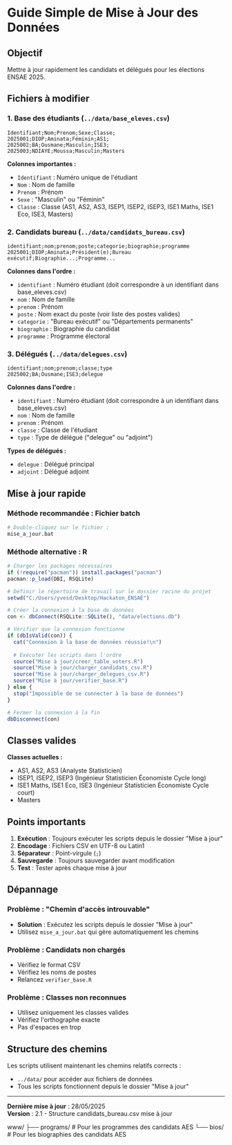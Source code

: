 # Guide Simple de Mise à Jour des Données

## Objectif
Mettre à jour rapidement les candidats et délégués pour les élections ENSAE 2025.

## Fichiers à modifier

### 1. Base des étudiants (`../data/base_eleves.csv`)
```csv
Identifiant;Nom;Prenom;Sexe;Classe;
2025001;DIOP;Aminata;Féminin;AS1;
2025002;BA;Ousmane;Masculin;ISE3;
2025003;NDIAYE;Moussa;Masculin;Masters
```

**Colonnes importantes :**
- `Identifiant` : Numéro unique de l'étudiant
- `Nom` : Nom de famille
- `Prenom` : Prénom
- `Sexe` : "Masculin" ou "Féminin"
- `Classe` : Classe (AS1, AS2, AS3, ISEP1, ISEP2, ISEP3, ISE1 Maths, ISE1 Eco, ISE3, Masters)

### 2. Candidats bureau (`../data/candidats_bureau.csv`)
```csv
identifiant;nom;prenom;poste;categorie;biographie;programme
2025001;DIOP;Aminata;Président(e);Bureau exécutif;Biographie...;Programme...
```

**Colonnes dans l'ordre :**
- `identifiant` : Numéro étudiant (doit correspondre à un identifiant dans base_eleves.csv)
- `nom` : Nom de famille
- `prenom` : Prénom
- `poste` : Nom exact du poste (voir liste des postes valides)
- `categorie` : "Bureau exécutif" ou "Départements permanents"
- `biographie` : Biographie du candidat
- `programme` : Programme électoral

### 3. Délégués (`../data/delegues.csv`)
```csv
identifiant;nom;prenom;classe;type
2025002;BA;Ousmane;ISE3;delegue
```

**Colonnes dans l'ordre :**
- `identifiant` : Numéro étudiant (doit correspondre à un identifiant dans base_eleves.csv)
- `nom` : Nom de famille
- `prenom` : Prénom
- `classe` : Classe de l'étudiant
- `type` : Type de délégué ("delegue" ou "adjoint")

**Types de délégués :**
- `delegue` : Délégué principal
- `adjoint` : Délégué adjoint

## Mise à jour rapide

### Méthode recommandée : Fichier batch
```bash
# Double-cliquez sur le fichier :
mise_a_jour.bat
```

### Méthode alternative : R
```r
# Charger les packages nécessaires
if (!require("pacman")) install.packages("pacman")
pacman::p_load(DBI, RSQLite)

# Définir le répertoire de travail sur le dossier racine du projet
setwd("C:/Users/yvesd/Desktop/Hackaton_ENSAE")

# Créer la connexion à la base de données
con <- dbConnect(RSQLite::SQLite(), "data/elections.db")

# Vérifier que la connexion fonctionne
if (dbIsValid(con)) {
  cat("Connexion à la base de données réussie!\n")
  
  # Exécuter les scripts dans l'ordre
  source("Mise à jour/creer_table_voters.R")
  source("Mise à jour/charger_candidats_csv.R")
  source("Mise à jour/charger_delegues_csv.R")
  source("Mise à jour/verifier_base.R")
} else {
  stop("Impossible de se connecter à la base de données")
}

# Fermer la connexion à la fin
dbDisconnect(con)
```

## Classes valides

**Classes actuelles :**
- AS1, AS2, AS3 (Analyste Statisticien)
- ISEP1, ISEP2, ISEP3 (Ingénieur Statisticien Économiste Cycle long)
- ISE1 Maths, ISE1 Eco, ISE3 (Ingénieur Statisticien Économiste Cycle court)
- Masters

## Points importants

1. **Exécution** : Toujours exécuter les scripts depuis le dossier "Mise à jour"
2. **Encodage** : Fichiers CSV en UTF-8 ou Latin1
3. **Séparateur** : Point-virgule (`;`)
4. **Sauvegarde** : Toujours sauvegarder avant modification
5. **Test** : Tester après chaque mise à jour

## Dépannage

### Problème : "Chemin d'accès introuvable"
- **Solution** : Exécutez les scripts depuis le dossier "Mise à jour"
- Utilisez `mise_a_jour.bat` qui gère automatiquement les chemins

### Problème : Candidats non chargés
- Vérifiez le format CSV
- Vérifiez les noms de postes
- Relancez `verifier_base.R`

### Problème : Classes non reconnues
- Utilisez uniquement les classes valides
- Vérifiez l'orthographe exacte
- Pas d'espaces en trop

## Structure des chemins

Les scripts utilisent maintenant les chemins relatifs corrects :
- `../data/` pour accéder aux fichiers de données
- Tous les scripts fonctionnent depuis le dossier "Mise à jour"

---

**Dernière mise à jour** : 28/05/2025  
**Version** : 2.1 - Structure candidats_bureau.csv mise à jour

www/
  ├── programs/    # Pour les programmes des candidats AES
  └── bios/        # Pour les biographies des candidats AES